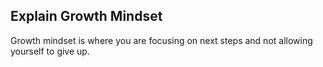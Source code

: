 ## Explain Growth Mindset
  Growth mindset is where you are focusing on next steps and not allowing yourself to give up.
